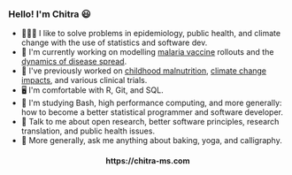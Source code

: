 ### Hello! I'm Chitra 😃

- 👩🏽‍💻 I like to solve problems in epidemiology, public health, and climate change with the use of statistics and software dev.
- 🤔 I'm currently working on modelling [malaria vaccine](https://www.who.int/news-room/questions-and-answers/item/q-a-on-rts-s-malaria-vaccine) rollouts and the [dynamics of disease spread](https://github.com/idem-lab/conmat).
- 🧐 I've previously worked on [childhood malnutrition](https://scholar.google.com/citations?view_op=view_citation&hl=en&user=_FXal5cAAAAJ&citation_for_view=_FXal5cAAAAJ:u5HHmVD_uO8C), 
[climate change impacts](https://scholar.google.com/citations?view_op=view_citation&hl=en&user=_FXal5cAAAAJ&citation_for_view=_FXal5cAAAAJ:Tyk-4Ss8FVUC), and various clinical trials.
- 🖥️ I'm comfortable with R, Git, and SQL.
- 📝 I'm studying Bash, high performance computing, and more generally: how to become a better statistical programmer and software developer.
- 🌱 Talk to me about open research, better software principles, research translation, and public health issues.
- 💬 More generally, ask me anything about baking, yoga, and calligraphy.

<h4 align="center">https://chitra-ms.com</h4>
